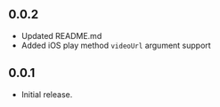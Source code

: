 ## 0.0.2
- Updated README.md
- Added iOS play method `videoUrl` argument support

## 0.0.1
- Initial release.
